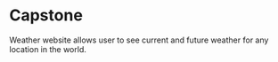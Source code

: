 # Capstone
Weather website allows user to see current and future weather for any location in the world.
